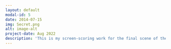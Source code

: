 ```yaml
---
layout: default
modal-id: 5
date: 2014-07-15
img: Secret.png
alt: image-alt
project-date: Aug 2022
description: 'This is my screen-scoring work for the final scene of the short film "The Secret Number". And it is an improved version of my composition for the Indie Film Music Contest. (My original composition is a finalist of Young IFMC in the summer of 2022.) I took charge of the composition, sound design, and mixing/mastering work and gave this composition an eclectic style that contains both characteristics of classical and electronic music. The music score and detailed explanation are linked above.(<a href="https://youtu.be/jKOXxqGi8iw">Video source</a> / <a href="https://drive.google.com/file/d/1kY-mWakyrL71lO6wbxeE6jQx2Hw7xZkh/view?usp=share_link">Sheet music</a> / <a href="https://drive.google.com/file/d/1fChQldkACvKz9J7zWmRgBhiUSKspMSPZ/view?u sp=sharing">Explanation document</a>)'
---
```

